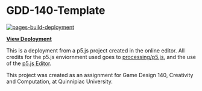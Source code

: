 # GDD-140-Template

[![pages-build-deployment](https://github.com/LittleTealeaf/GDD-140-Exercise-3.0/actions/workflows/pages/pages-build-deployment/badge.svg)](https://github.com/LittleTealeaf/GDD-140-Exercise-3.0/actions/workflows/pages/pages-build-deployment)

[**View Deployment**](https://littletealeaf.github.io/GDD-140-Exercise-3.0/)

This is a deployment from a p5.js project created in the online editor. All credits for the p5.js enviornment used goes to [processing/p5.js](https://github.com/processing/p5.js), and the use of the [p5.js Editor](https://editor.p5js.org/).

This project was created as an assignment for Game Design 140, Creativity and Computation, at Quinnipiac University.
